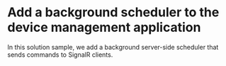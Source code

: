 # Add a background scheduler to the device management application

In this solution sample, we add a background server-side scheduler that sends commands to SignalR clients.